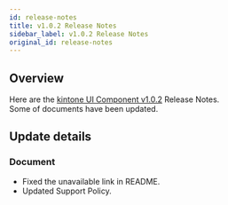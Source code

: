 ```yaml
---
id: release-notes
title: v1.0.2 Release Notes
sidebar_label: v1.0.2 Release Notes
original_id: release-notes
---
```


## Overview

Here are the [kintone UI Component v1.0.2](https://github.com/kintone-labs/kintone-ui-component/releases/tag/v1.0.2) Release Notes.<br/>
Some of documents have been updated.

## Update details
### Document
- Fixed the unavailable link in README.
- Updated Support Policy.

